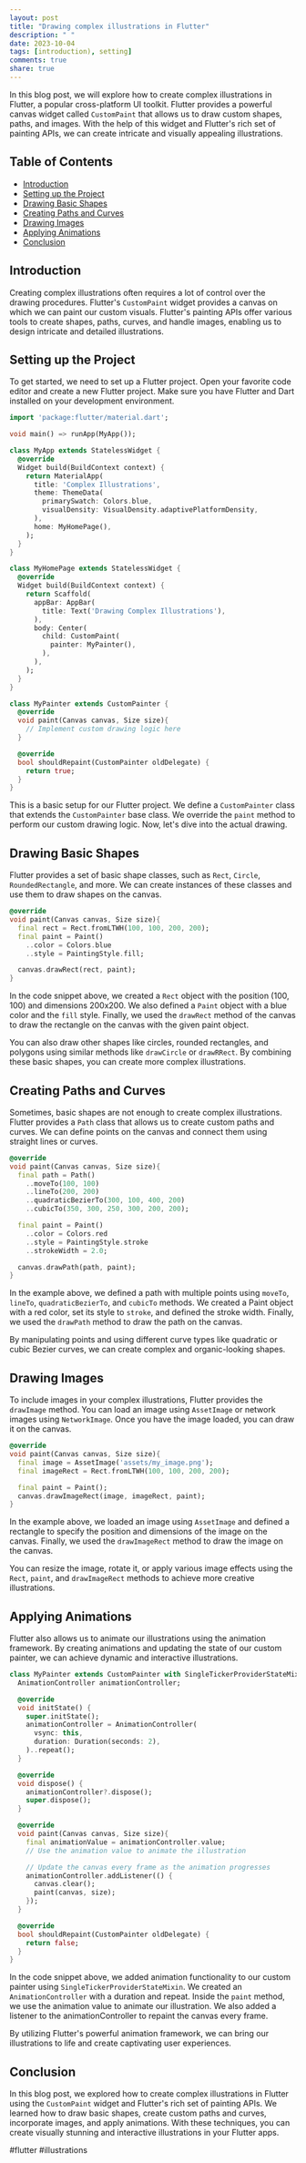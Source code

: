 ```yaml
---
layout: post
title: "Drawing complex illustrations in Flutter"
description: " "
date: 2023-10-04
tags: [introduction), setting]
comments: true
share: true
---
```


In this blog post, we will explore how to create complex illustrations in Flutter, a popular cross-platform UI toolkit. Flutter provides a powerful canvas widget called `CustomPaint` that allows us to draw custom shapes, paths, and images. With the help of this widget and Flutter's rich set of painting APIs, we can create intricate and visually appealing illustrations.

## Table of Contents
- [Introduction](#introduction)
- [Setting up the Project](#setting-up-the-project)
- [Drawing Basic Shapes](#drawing-basic-shapes)
- [Creating Paths and Curves](#creating-paths-and-curves)
- [Drawing Images](#drawing-images)
- [Applying Animations](#applying-animations)
- [Conclusion](#conclusion)

## Introduction
Creating complex illustrations often requires a lot of control over the drawing procedures. Flutter's `CustomPaint` widget provides a canvas on which we can paint our custom visuals. Flutter's painting APIs offer various tools to create shapes, paths, curves, and handle images, enabling us to design intricate and detailed illustrations.

## Setting up the Project
To get started, we need to set up a Flutter project. Open your favorite code editor and create a new Flutter project. Make sure you have Flutter and Dart installed on your development environment.

```dart
import 'package:flutter/material.dart';

void main() => runApp(MyApp());

class MyApp extends StatelessWidget {
  @override
  Widget build(BuildContext context) {
    return MaterialApp(
      title: 'Complex Illustrations',
      theme: ThemeData(
        primarySwatch: Colors.blue,
        visualDensity: VisualDensity.adaptivePlatformDensity,
      ),
      home: MyHomePage(),
    );
  }
}

class MyHomePage extends StatelessWidget {
  @override
  Widget build(BuildContext context) {
    return Scaffold(
      appBar: AppBar(
        title: Text('Drawing Complex Illustrations'),
      ),
      body: Center(
        child: CustomPaint(
          painter: MyPainter(),
        ),
      ),
    );
  }
}

class MyPainter extends CustomPainter {
  @override
  void paint(Canvas canvas, Size size){
    // Implement custom drawing logic here
  }

  @override
  bool shouldRepaint(CustomPainter oldDelegate) {
    return true;
  }
}
```

This is a basic setup for our Flutter project. We define a `CustomPainter` class that extends the `CustomPainter` base class. We override the `paint` method to perform our custom drawing logic. Now, let's dive into the actual drawing.

## Drawing Basic Shapes

Flutter provides a set of basic shape classes, such as `Rect`, `Circle`, `RoundedRectangle`, and more. We can create instances of these classes and use them to draw shapes on the canvas.

```dart
@override
void paint(Canvas canvas, Size size){
  final rect = Rect.fromLTWH(100, 100, 200, 200);
  final paint = Paint()
    ..color = Colors.blue
    ..style = PaintingStyle.fill;

  canvas.drawRect(rect, paint);
}
```

In the code snippet above, we created a `Rect` object with the position (100, 100) and dimensions 200x200. We also defined a `Paint` object with a blue color and the `fill` style. Finally, we used the `drawRect` method of the canvas to draw the rectangle on the canvas with the given paint object.

You can also draw other shapes like circles, rounded rectangles, and polygons using similar methods like `drawCircle` or `drawRRect`. By combining these basic shapes, you can create more complex illustrations.

## Creating Paths and Curves

Sometimes, basic shapes are not enough to create complex illustrations. Flutter provides a `Path` class that allows us to create custom paths and curves. We can define points on the canvas and connect them using straight lines or curves.

```dart
@override
void paint(Canvas canvas, Size size){
  final path = Path()
    ..moveTo(100, 100)
    ..lineTo(200, 200)
    ..quadraticBezierTo(300, 100, 400, 200)
    ..cubicTo(350, 300, 250, 300, 200, 200);

  final paint = Paint()
    ..color = Colors.red
    ..style = PaintingStyle.stroke
    ..strokeWidth = 2.0;

  canvas.drawPath(path, paint);
}
```

In the example above, we defined a path with multiple points using `moveTo`, `lineTo`, `quadraticBezierTo`, and `cubicTo` methods. We created a Paint object with a red color, set its style to `stroke`, and defined the stroke width. Finally, we used the `drawPath` method to draw the path on the canvas.

By manipulating points and using different curve types like quadratic or cubic Bezier curves, we can create complex and organic-looking shapes.

## Drawing Images

To include images in your complex illustrations, Flutter provides the `drawImage` method. You can load an image using `AssetImage` or network images using `NetworkImage`. Once you have the image loaded, you can draw it on the canvas.

```dart
@override
void paint(Canvas canvas, Size size){
  final image = AssetImage('assets/my_image.png');
  final imageRect = Rect.fromLTWH(100, 100, 200, 200);

  final paint = Paint();
  canvas.drawImageRect(image, imageRect, paint);
}
```

In the example above, we loaded an image using `AssetImage` and defined a rectangle to specify the position and dimensions of the image on the canvas. Finally, we used the `drawImageRect` method to draw the image on the canvas.

You can resize the image, rotate it, or apply various image effects using the `Rect`, `paint`, and `drawImageRect` methods to achieve more creative illustrations.

## Applying Animations

Flutter also allows us to animate our illustrations using the animation framework. By creating animations and updating the state of our custom painter, we can achieve dynamic and interactive illustrations.

```dart
class MyPainter extends CustomPainter with SingleTickerProviderStateMixin {
  AnimationController animationController;

  @override
  void initState() {
    super.initState();
    animationController = AnimationController(
      vsync: this,
      duration: Duration(seconds: 2),
    )..repeat();
  }

  @override
  void dispose() {
    animationController?.dispose();
    super.dispose();
  }

  @override
  void paint(Canvas canvas, Size size){
    final animationValue = animationController.value;
    // Use the animation value to animate the illustration

    // Update the canvas every frame as the animation progresses
    animationController.addListener(() {
      canvas.clear();
      paint(canvas, size);
    });
  }

  @override
  bool shouldRepaint(CustomPainter oldDelegate) {
    return false;
  }
}
```

In the code snippet above, we added animation functionality to our custom painter using `SingleTickerProviderStateMixin`. We created an `AnimationController` with a duration and repeat. Inside the `paint` method, we use the animation value to animate our illustration. We also added a listener to the animationController to repaint the canvas every frame.

By utilizing Flutter's powerful animation framework, we can bring our illustrations to life and create captivating user experiences.

## Conclusion

In this blog post, we explored how to create complex illustrations in Flutter using the `CustomPaint` widget and Flutter's rich set of painting APIs. We learned how to draw basic shapes, create custom paths and curves, incorporate images, and apply animations. With these techniques, you can create visually stunning and interactive illustrations in your Flutter apps.

#flutter #illustrations